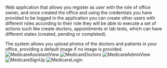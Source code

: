 Web application that allows you register as user with the role of office owner, and once created the office and using the credentials you have provided to be logged in the application you can create other users with different roles according to their role they will be able to execute a set of actions such like create doctors, appointments or lab tests, which can have different states (created, pending or completed).

The system allows you upload photos of the doctors and patients in your office, providing a default image if no image is provided.![MedicareAssistantView](https://github.com/AdrianPolanco/Medicare/assets/116674818/e31fd23e-dcd8-4972-99b4-2d700e9c4ef0)
![MedicareDoctors](https://github.com/AdrianPolanco/Medicare/assets/116674818/0b547c94-4904-4cfc-888b-482f88a46ead)
![MedicareAdminView](https://github.com/AdrianPolanco/Medicare/assets/116674818/80ba4189-a7b5-4be5-82e4-b9a1cdff54ee)
![MedicareSignUp](https://github.com/AdrianPolanco/Medicare/assets/116674818/8ba97bd5-5695-4560-ad14-66f75d986be8)
![MedicareLogin](https://github.com/AdrianPolanco/Medicare/assets/116674818/fe5a7f08-82b2-419f-bbae-94ba611006b9)
